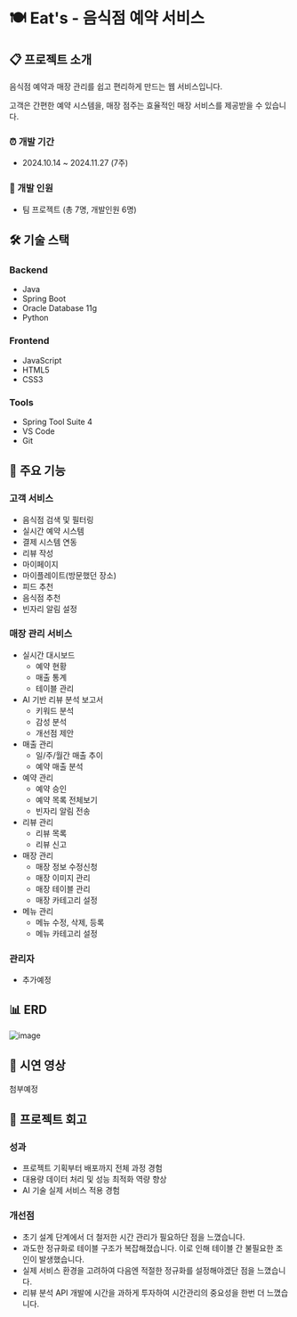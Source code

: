 # 🍽️ Eat's - 음식점 예약 서비스

## 📋 프로젝트 소개
음식점 예약과 매장 관리를 쉽고 편리하게 만드는 웹 서비스입니다.

고객은 간편한 예약 시스템을, 매장 점주는 효율적인 매장 서비스를 제공받을 수 있습니다.

### ⏰ 개발 기간
- 2024.10.14 ~ 2024.11.27 (7주)

### 👥 개발 인원
- 팀 프로젝트 (총 7명, 개발인원 6명)

## 🛠️ 기술 스택
### Backend
- Java
- Spring Boot
- Oracle Database 11g
- Python

### Frontend
- JavaScript
- HTML5
- CSS3

### Tools
- Spring Tool Suite 4
- VS Code
- Git

## 📌 주요 기능
### 고객 서비스
- 음식점 검색 및 필터링
- 실시간 예약 시스템
- 결제 시스템 연동
- 리뷰 작성
- 마이페이지
- 마이플레이트(방문했던 장소)
- 피드 추천
- 음식점 추천
- 빈자리 알림 설정

### 매장 관리 서비스
- 실시간 대시보드
  - 예약 현황
  - 매출 통계
  - 테이블 관리
- AI 기반 리뷰 분석 보고서
  - 키워드 분석
  - 감성 분석
  - 개선점 제안
- 매출 관리
  - 일/주/월간 매출 추이
  - 예약 매출 분석
- 예약 관리
  - 예약 승인
  - 예약 목록 전체보기
  - 빈자리 알림 전송
- 리뷰 관리
  - 리뷰 목록
  - 리뷰 신고
- 매장 관리
  - 매장 정보 수정신청
  - 매장 이미지 관리
  - 매장 테이블 관리
  - 매장 카테고리 설정
- 메뉴 관리
  - 메뉴 수정, 삭제, 등록
  - 메뉴 카테고리 설정
 
### 관리자 
- 추가예정

## 📊 ERD
![image](https://github.com/user-attachments/assets/8198d905-7c2f-4122-b96d-2d7123dbbf31)


## 🎥 시연 영상
첨부예정

## 📝 프로젝트 회고
### 성과
- 프로젝트 기획부터 배포까지 전체 과정 경험
- 대용량 데이터 처리 및 성능 최적화 역량 향상
- AI 기술 실제 서비스 적용 경험

### 개선점
- 초기 설계 단계에서 더 철저한 시간 관리가 필요하단 점을 느꼈습니다.
- 과도한 정규화로 테이블 구조가 복잡해졌습니다. 이로 인해 테이블 간 불필요한 조인이 발생했습니다.
- 실제 서비스 환경을 고려하여 다음엔 적절한 정규화를 설정해야겠단 점을 느꼈습니다.
- 리뷰 분석 API 개발에 시간을 과하게 투자하여 시간관리의 중요성을 한번 더 느꼈습니다.

